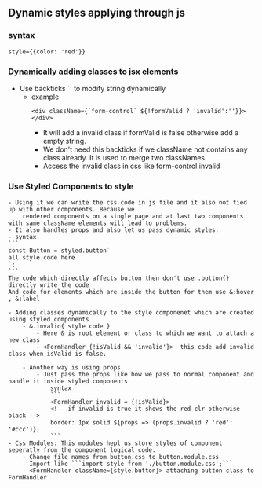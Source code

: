 ## Dynamic styles applying through js
### syntax
```
style={{color: 'red'}}
```
### Dynamically adding classes to jsx elements
- Use backticks `` to modify string dynamically
    - example
        ```
        <div className={`form-control` ${!formValid ? 'invalid':''}}></div>
        ```
        - It will add a invalid class if formValid is false otherwise add a empty string.
        - We don't need this backticks if we className not contains any class already. It is used to merge two 
            classNames.
        - Access the invalid class in css like form-control.invalid 

### Use Styled Components to style
    - Using it we can write the css code in js file and it also not tied up with other components. Because we
        rendered components on a single page and at last two components with same className elements will lead to problems.
    - It also handles props and also let us pass dynamic styles.
    - syntax
    ```
    const Button = styled.button`
    all style code here
    `;
    ```
    The code which directly affects button then don't use .botton{} directly write the code
    And code for elements which are inside the button for them use &:hover , &:label

    - Adding classes dynamically to the style componenet which are created using styled components 
        - &.invalid{ style code }
            - Here & is root element or class to which we want to attach a new class 
            - <FormHandler {!isValid && 'invalid'}>  this code add invalid class when isValid is false.

        - Another way is using props.
            - Just pass the props like how we pass to normal component and handle it inside styled components
                syntax 
                ```
                <FormHandler invalid = {!isValid}> 
                <!-- if invalid is true it shows the red clr otherwise black -->
                border: 1px solid ${props => (props.invalid ? 'red': '#ccc')};
                ```
    - Css Modules: This modules hepl us store styles of component seperatly from the component logical code.
        - Change file names from button.css to button.module.css
        - Import like ```import style from './button.module.css';```
        - <FormHandler className={style.button}> attaching button class to FormHandler